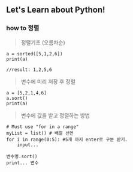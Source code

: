 ## Let's Learn about Python!
**<h3>how to 정렬</h3>**
> 정렬기초 (오름차순)
```
a = sorted([5,1,2,6])
print(a)

//result: 1,2,5,6
```
>변수에 미리 저장 후 정렬
```
a = [5,2,1,4,6]
a.sort()
print(a)
```
>변수에 값을 받고 정렬하는 방법
```
# Must use "for in a range"
myList = list() # 배열 선언
for i in range(0:5): #5개 까지 enter로 구분 받기.
    input...

변수명.sort()
print... 변수
```
